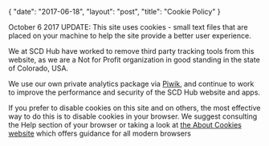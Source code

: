 {
   "date": "2017-06-18",
   "layout": "post",
   "title": "Cookie Policy"
}

October 6 2017 UPDATE: This site uses cookies - small text files that are placed on your machine to help the site provide a better user experience. 

We at SCD Hub have worked to remove third party tracking tools from this website, as we are a Not for Profit organization in good standing in the state of Colorado, USA. 

We use our own private analytics package via [Piwik](https://piwik.org "Piwik web analytics"), and continue to work to improve the performance and security of the SCD Hub website and apps.

If you prefer to disable cookies on this site and on others, the most effective way to do this is to disable cookies in your browser. We suggest consulting the Help section of your browser or taking a look at [the About Cookies website](http://www.aboutcookies.org) which offers guidance for all modern browsers